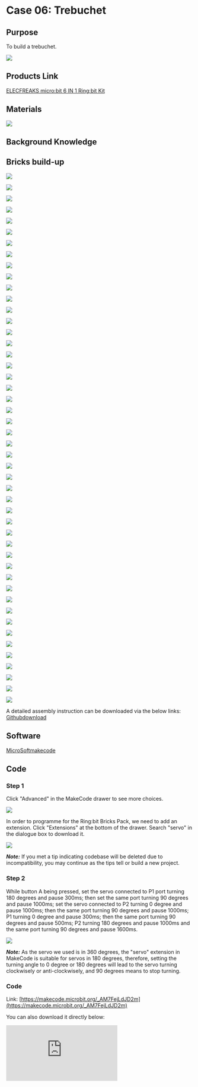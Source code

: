 # Case 06: Trebuchet

## Purpose


To build a trebuchet.




![](./images/Ringbit_Bricks_Pack_case_en_06_01.png)


## Products Link

[ELECFREAKS micro:bit 6 IN 1 Ring:bit Kit](https://www.elecfreaks.com/ring-bit-bricks-pack.html)


## Materials





![](./images/Ringbit_Bricks_Pack_case_en_06_02.png)



## Background Knowledge


## Bricks build-up





![](./images/Ringbit_Bricks_Pack_step_06_00.png)

![](./images/Ringbit_Bricks_Pack_step_06_01.png)

![](./images/Ringbit_Bricks_Pack_step_06_02.png)

![](./images/Ringbit_Bricks_Pack_step_06_03.png)

![](./images/Ringbit_Bricks_Pack_step_06_04.png)

![](./images/Ringbit_Bricks_Pack_step_06_05.png)

![](./images/Ringbit_Bricks_Pack_step_06_06.png)

![](./images/Ringbit_Bricks_Pack_step_06_07.png)

![](./images/Ringbit_Bricks_Pack_step_06_08.png)

![](./images/Ringbit_Bricks_Pack_step_06_09.png)

![](./images/Ringbit_Bricks_Pack_step_06_10.png)

![](./images/Ringbit_Bricks_Pack_step_06_11.png)

![](./images/Ringbit_Bricks_Pack_step_06_12.png)

![](./images/Ringbit_Bricks_Pack_step_06_13.png)

![](./images/Ringbit_Bricks_Pack_step_06_14.png)

![](./images/Ringbit_Bricks_Pack_step_06_15.png)

![](./images/Ringbit_Bricks_Pack_step_06_16.png)

![](./images/Ringbit_Bricks_Pack_step_06_17.png)

![](./images/Ringbit_Bricks_Pack_step_06_18.png)

![](./images/Ringbit_Bricks_Pack_step_06_19.png)

![](./images/Ringbit_Bricks_Pack_step_06_20.png)

![](./images/Ringbit_Bricks_Pack_step_06_21.png)

![](./images/Ringbit_Bricks_Pack_step_06_22.png)

![](./images/Ringbit_Bricks_Pack_step_06_23.png)

![](./images/Ringbit_Bricks_Pack_step_06_24.png)

![](./images/Ringbit_Bricks_Pack_step_06_25.png)

![](./images/Ringbit_Bricks_Pack_step_06_26.png)

![](./images/Ringbit_Bricks_Pack_step_06_27.png)

![](./images/Ringbit_Bricks_Pack_step_06_28.png)

![](./images/Ringbit_Bricks_Pack_step_06_29.png)

![](./images/Ringbit_Bricks_Pack_step_06_30.png)

![](./images/Ringbit_Bricks_Pack_step_06_31.png)

![](./images/Ringbit_Bricks_Pack_step_06_32.png)

![](./images/Ringbit_Bricks_Pack_step_06_33.png)

![](./images/Ringbit_Bricks_Pack_step_06_34.png)

![](./images/Ringbit_Bricks_Pack_step_06_35.png)

![](./images/Ringbit_Bricks_Pack_step_06_36.png)

![](./images/Ringbit_Bricks_Pack_step_06_37.png)

![](./images/Ringbit_Bricks_Pack_step_06_38.png)

![](./images/Ringbit_Bricks_Pack_step_06_39.png)

![](./images/Ringbit_Bricks_Pack_step_06_40.png)

![](./images/Ringbit_Bricks_Pack_step_06_41.png)

![](./images/Ringbit_Bricks_Pack_step_06_42.png)

![](./images/Ringbit_Bricks_Pack_step_06_43.png)

![](./images/Ringbit_Bricks_Pack_step_06_44.png)

![](./images/Ringbit_Bricks_Pack_step_06_45.png)

![](./images/Ringbit_Bricks_Pack_step_06_46.png)

![](./images/Ringbit_Bricks_Pack_step_06_47.png)

A detailed assembly instruction can be downloaded via the below links:
[Githubdownload ](https://github.com/elecfreaks/learn-cn/raw/master/microbitKit/ring_bit_bricks_pack/files/Ringbit_Bricks_Pack_step_06_v1.1.pdf)


## Software


[MicroSoftmakecode](https://makecode.microbit.org/#)

## Code


### Step 1
 Click "Advanced" in the MakeCode drawer to see more choices.






![](./images/Ringbit_Bricks_Pack_case_en_06_03.png)



In order to programme for the Ring:bit Bricks Pack, we need to add an extension. Click  "Extensions" at the bottom of the drawer. Search "servo" in the dialogue box to download it.




![](./images/Ringbit_Bricks_Pack_case_en_06_04.png)


***Note:*** If you met a tip indicating codebase will be deleted due to incompatibility, you may continue as the tips tell or build a new project.

### Step 2

While button A being pressed, set the servo connected to P1 port turning 180 degrees and pause 300ms;  then set the same port turning 90 degrees and pause 1000ms; set the servo connected to P2 turning 0 degree and pause 1000ms; then the same port turning 90 degrees and pause 1000ms;  P1 turning 0 degree and pause 300ms; then the same port turning 90 degrees and pause 500ms; P2 turning 180 degrees and pause 1000ms and the same port turning 90 degrees and pause 1600ms.



![](./images/Ringbit_Bricks_Pack_case_en_06_05.png)




***Note:*** As the servo we used is in 360 degrees, the "servo" extension in MakeCode is suitable for servos in 180 degrees, therefore, setting the turning angle to 0 degree or 180 degrees will lead to the servo turning clockwisely or anti-clockwisely, and 90 degrees means to stop turning.

### Code

Link: [https://makecode.microbit.org/_AM7FejLdJD2m](https://makecode.microbit.org/_AM7FejLdJD2m)

You can also download it directly below:

<div
    style={{
        position: 'relative',
        paddingBottom: '60%',
        overflow: 'hidden',
    }}
>
    <iframe
        src="https://makecode.microbit.org/_AM7FejLdJD2m"
        frameborder="0"
        sandbox="allow-popups allow-forms allow-scripts allow-same-origin"
        style={{
            position: 'absolute',
            width: '100%',
            height: '100%',
        }}
    />
</div>

### Result

While button A being pressed, the trebuchet executes the launch order and will return to its original launch status automatically.

## Exploration



## FAQ



## Relevant File

